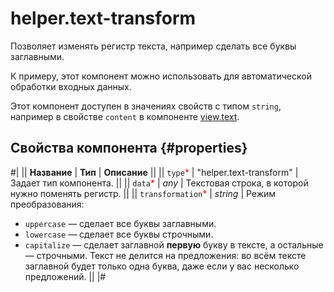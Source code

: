 # helper.text-transform

Позволяет изменять регистр текста, например сделать все буквы заглавными.

К примеру, этот компонент можно использовать для автоматической обработки входных данных.

Этот компонент доступен в значениях свойств с типом `string`, например в свойстве `content` в компоненте [view.text](view.text.md).

## Свойства компонента {#properties}

#|
|| **Название** | **Тип** | **Описание** ||
|| `type`<span style="color: red">\*</span> | "helper.text-transform" | Задает тип компонента. ||
|| `data`<span style="color: red">\*</span> | _any_ | Текстовая строка, в которой нужно поменять регистр. ||
|| `transformation`<span style="color: red">\*</span> | _string_ | Режим преобразования:

- `uppercase` — сделает все буквы заглавными.
- `lowercase` — сделает все буквы строчными.
- `capitalize` — сделает заглавной **первую** букву в тексте, а остальные — строчными. Текст не делится на предложения: во всём тексте заглавной будет только одна буква, даже если у вас несколько предложений.
  ||
  |#
